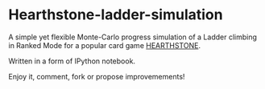 # Hearthstone-ladder-simulation

A simple yet flexible Monte-Carlo progress simulation of a Ladder climbing in Ranked Mode
for a popular card game <a href="http://eu.battle.net/hearthstone/en/">HEARTHSTONE</a>.

Written in a form of IPython notebook.

Enjoy it, comment, fork or propose improvemements!
